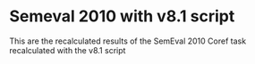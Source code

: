 # Semeval 2010 with v8.1 script
This are the recalculated results of the SemEval 2010 Coref task recalculated with the v8.1 script
